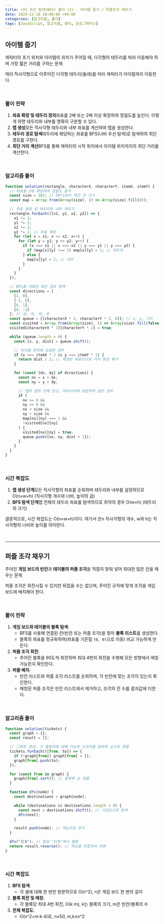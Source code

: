 ```yaml
---
title: 너비 우선 탐색(BFS) 풀이 (2) - 아이템 줍기 / 퍼즐조각 채우기
date: 2024-12-18 10:00:00 +09:00
categories: [알고리즘, 풀이]
tags: [JavaScript, 알고리즘, BFS, 프로그래머스]
---
```


## 아이템 줍기

캐릭터의 초기 위치와 아이템의 위치가 주어질 때, 다각형의 테두리를 따라 이동해야 하며 가장 짧은 거리를 구하는 문제

여러 직사각형으로 이루어진 다각형 테두리(둘레)를 따라 캐릭터가 아이템까지 이동한다.

<br />

### 풀이 전략

1. **좌표 확장 및 테두리 정의**좌표를 2배 또는 2배 이상 확장하여 정밀도를 높인다. 이렇게 하면 테두리와 내부를 명확히 구분할 수 있다.
2. **맵 생성**모든 직사각형 테두리와 내부 좌표를 계산하여 맵을 생성한다.
3. **테두리 경로 탐색**테두리에 해당하는 좌표를 BFS(너비 우선 탐색)로 탐색하여 최단 경로를 구한다.
4. **최단 거리 계산**BFS를 통해 캐릭터의 시작 위치에서 아이템 위치까지의 최단 거리를 계산한다.

<br />

### 알고리즘 풀이

```jsx
function solution(rectangle, characterX, characterY, itemX, itemY) {
  // 좌표를 2배 확장하여 정밀도 증가
  const size = 102; // 50*2보다 약간 큰 크기
  const map = Array.from(Array(size), () => Array(size).fill(0));

  // 좌표 확장 및 테두리와 내부 채우기
  rectangle.forEach(([x1, y1, x2, y2]) => {
    x1 *= 2;
    y1 *= 2;
    x2 *= 2;
    y2 *= 2; // 좌표 확장
    for (let x = x1; x <= x2; x++) {
      for (let y = y1; y <= y2; y++) {
        if (x === x1 || x === x2 || y === y1 || y === y2) {
          if (map[x][y] !== 2) map[x][y] = 1; // 테두리
        } else {
          map[x][y] = 2; // 내부
        }
      }
    }
  });

  // BFS를 이용한 최단 경로 탐색
  const directions = [
    [1, 0],
    [-1, 0],
    [0, 1],
    [0, -1]
  ]; // 상, 하, 좌, 우
  const queue = [[characterX * 2, characterY * 2, 0]]; // x, y, 거리
  const visited = Array.from(Array(size), () => Array(size).fill(false));
  visited[characterX * 2][characterY * 2] = true;

  while (queue.length > 0) {
    const [x, y, dist] = queue.shift();

    // 아이템 위치에 도달한 경우
    if (x === itemX * 2 && y === itemY * 2) {
      return dist / 2; // 확장된 좌표이므로 거리 원상 복구
    }

    for (const [dx, dy] of directions) {
      const nx = x + dx;
      const ny = y + dy;

      // 맵의 범위 안에 있고, 테두리이며 방문하지 않은 경우
      if (
        nx >= 0 &&
        ny >= 0 &&
        nx < size &&
        ny < size &&
        map[nx][ny] === 1 &&
        !visited[nx][ny]
      ) {
        visited[nx][ny] = true;
        queue.push([nx, ny, dist + 1]);
      }
    }
  }
}
```

<br />

### 시간 복잡도

1. **맵 생성 단계**모든 직사각형의 좌표를 순회하며 테두리와 내부를 설정하므로 O(n×w×h) (직사각형 개수와 너비, 높이의 곱)
2. **BFS 탐색 단계**맵 전체의 테두리 좌표를 탐색하므로 최악의 경우 O(w×h) (테두리의 크기)

결론적으로, 시간 복잡도는 O(n×w×h)이다. 여기서 은n 직사각형의 개수, w와 h는 직사각형의 너비와 높이를 의미한다.

<br />

---

## 퍼즐 조각 채우기

주어진 **게임 보드의 빈칸**과 **테이블의 퍼즐 조각**을 적절히 맞춰 넣어 최대한 많은 칸을 채우는 문제

퍼즐 조각은 회전시킬 수 있지만 뒤집을 수는 없으며, 주어진 규칙에 맞게 조각을 게임 보드에 배치해야 한다.

<br />

### 풀이 전략

1. **게임 보드와 테이블의 블록 탐색**:
   - BFS를 사용해 연결된 칸(빈칸 또는 퍼즐 조각)을 찾아 **블록 리스트**를 생성한다.
   - 블록의 좌표를 정규화하여(좌표를 기준점 `(0, 0)`으로 이동) 비교 가능하게 만든다.
2. **퍼즐 조각 회전**:
   - 주어진 블록을 90도씩 회전하며 최대 4번의 회전을 수행해 모든 방향에서 매칭 가능한지 확인한다.
3. **퍼즐 배치**:
   - 빈칸 리스트와 퍼즐 조각 리스트를 순회하며, 각 빈칸에 맞는 조각이 있는지 확인한다.
   - 매칭된 퍼즐 조각은 빈칸 리스트에서 제거하고, 조각의 칸 수를 결과값에 더한다.

<br />

### 알고리즘 풀이

```jsx
function solution(tickets) {
  const graph = {};
  const result = [];

  // 그래프 생성: 각 출발지에 대해 가능한 도착지를 알파벳 순으로 정렬
  tickets.forEach(([from, to]) => {
    if (!graph[from]) graph[from] = [];
    graph[from].push(to);
  });

  for (const from in graph) {
    graph[from].sort(); // 알파벳 순 정렬
  }

  function dfs(node) {
    const destinations = graph[node];

    while (destinations && destinations.length > 0) {
      const next = destinations.shift(); // 사전순으로 탐색
      dfs(next);
    }

    result.push(node); // 역순으로 추가
  }

  dfs("ICN"); // 항상 "ICN"에서 출발
  return result.reverse(); // 역순을 뒤집어서 반환
}
```

<br />

### 시간 복잡도

1. **BFS 탐색**:
   - 각 셀에 대해 한 번만 방문하므로 O(n^2), n은 게임 보드 한 변의 길이
2. **블록 회전 및 매칭**:
   - 각 블록당 최대 4번 회전, O(k⋅m), k는 블록의 크기, m은 빈칸/블록의 수
3. **전체 복잡도**:
   - O(n^2+m⋅k⋅4)로, n≤50, m,k≤n^2
